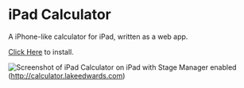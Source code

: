 # iPad Calculator
A iPhone-like calculator for iPad, written as a web app.

[Click Here](http://calculator.lakeedwards.com) to install.


![Screenshot of iPad Calculator on iPad with Stage Manager enabled](https://github.com/Lake-e/iPad-Calculator/blob/main/images/calculator-image.jpeg?raw=true)(http://calculator.lakeedwards.com)
